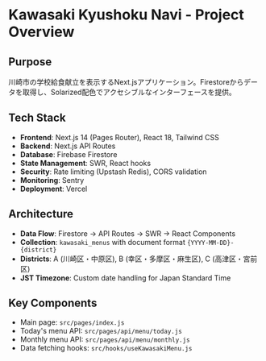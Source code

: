 # Kawasaki Kyushoku Navi - Project Overview

## Purpose
川崎市の学校給食献立を表示するNext.jsアプリケーション。Firestoreからデータを取得し、Solarized配色でアクセシブルなインターフェースを提供。

## Tech Stack
- **Frontend**: Next.js 14 (Pages Router), React 18, Tailwind CSS
- **Backend**: Next.js API Routes
- **Database**: Firebase Firestore
- **State Management**: SWR, React hooks
- **Security**: Rate limiting (Upstash Redis), CORS validation
- **Monitoring**: Sentry
- **Deployment**: Vercel

## Architecture
- **Data Flow**: Firestore → API Routes → SWR → React Components
- **Collection**: `kawasaki_menus` with document format `{YYYY-MM-DD}-{district}`
- **Districts**: A (川崎区・中原区), B (幸区・多摩区・麻生区), C (高津区・宮前区)
- **JST Timezone**: Custom date handling for Japan Standard Time

## Key Components
- Main page: `src/pages/index.js`
- Today's menu API: `src/pages/api/menu/today.js`
- Monthly menu API: `src/pages/api/menu/monthly.js`
- Data fetching hooks: `src/hooks/useKawasakiMenu.js`